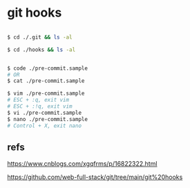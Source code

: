 # git hooks


```sh

$ cd ./.git && ls -al

$ cd ./hooks && ls -al

```

```sh

$ code ./pre-commit.sample
# OR
$ cat ./pre-commit.sample

$ vim ./pre-commit.sample
# ESC + :q, exit vim
# ESC + :!q, exit vim
$ vi ./pre-commit.sample
$ nano ./pre-commit.sample
# Control + X, exit nano

```

## refs

https://www.cnblogs.com/xgqfrms/p/16822322.html

https://github.com/web-full-stack/git/tree/main/git%20hooks
